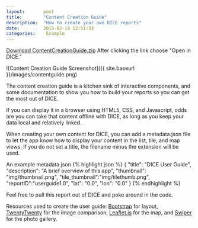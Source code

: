 ```yaml
---
layout:       post
title:        "Content Creation Guide"
description:  "How to create your own DICE reports"
date:         2015-02-19 12:51:33
categories:    Example
---
```

[Download ContentCreationGuide.zip][zip] After clicking the link choose "Open in DICE."

![Content Creation Guide Screenshot]({{ site.baseurl }}/images/contentguide.png)

The content creation guide is a kitchen sink of interactive components, and some documentation to show you how to build your reports so you can get the most out of DICE.

If you can display it in a browser using HTML5, CSS, and Javascript, odds are you can take that content offline with DICE, as long as you keep your data local and relatively linked. 

When creating your own content for DICE, you can add a metadata.json file to let the app know how to display your content in the list, tile, and map views. If you do not set a title, the filename minus the extension will be used.

An example metadata.json
{% highlight json %}
{
  "title": "DICE User Guide",
  "description": "A brief overview of this app",
  "thumbnail": "img/thumbnail.png",
  "tile_thumbnail":"img/tilethumb.png",
  "reportID":"userguide1.0",
  "lat": "0.0",
  "lon": "0.0"
}
{% endhighlight %}


Feel free to pull this report out of DICE and poke around in the code.

Resources used to create the user guide: [Bootstrap][bootstrap] for layout, [TwentyTwenty][twentytwenty] for the image comparison, [Leaflet.js][leaflet] for the map, and [Swiper][swiper] for the photo gallery.

[bootstrap]:    http://getbootstrap.com/
[twentytwenty]: http://zurb.com/playground/twentytwenty
[leaflet]:      http://leafletjs.com/
[swiper]:       http://www.idangero.us/sliders/swiper/index.php
[zip]:          https://github.com/ngageoint/disconnected-content-explorer-examples/raw/master/reportzips/ContentCreationGuide.zip
